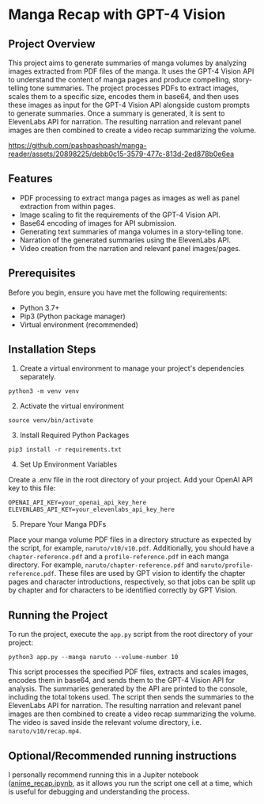 # Manga Recap with GPT-4 Vision

## Project Overview

This project aims to generate summaries of manga volumes by analyzing images extracted from PDF files of the manga. It uses the GPT-4 Vision API to understand the content of manga pages and produce compelling, story-telling tone summaries. The project processes PDFs to extract images, scales them to a specific size, encodes them in base64, and then uses these images as input for the GPT-4 Vision API alongside custom prompts to generate summaries.  Once a summary is generated, it is sent to ElevenLabs API for narration. The resulting narration and relevant panel images are then combined to create a video recap summarizing the volume.

https://github.com/pashpashpash/manga-reader/assets/20898225/debb0c15-3579-477c-813d-2ed878b0e6ea

## Features

- PDF processing to extract manga pages as images as well as panel extraction from within pages.
- Image scaling to fit the requirements of the GPT-4 Vision API.
- Base64 encoding of images for API submission.
- Generating text summaries of manga volumes in a story-telling tone.
- Narration of the generated summaries using the ElevenLabs API.
- Video creation from the narration and relevant panel images/pages.

## Prerequisites

Before you begin, ensure you have met the following requirements:

- Python 3.7+
- Pip3 (Python package manager)
- Virtual environment (recommended)

## Installation Steps

1. Create a virtual environment to manage your project's dependencies separately.

```
python3 -m venv venv
```
2. Activate the virtual environment

```
source venv/bin/activate
```

3. Install Required Python Packages

```
pip3 install -r requirements.txt
```

4. Set Up Environment Variables

Create a .env file in the root directory of your project. Add your OpenAI API key to this file:

```
OPENAI_API_KEY=your_openai_api_key_here
ELEVENLABS_API_KEY=your_elevenlabs_api_key_here
```

5. Prepare Your Manga PDFs

Place your manga volume PDF files in a directory structure as expected by the script, for example, `naruto/v10/v10.pdf`. Additionally, you should have a `chapter-reference.pdf` and a `profile-reference.pdf` in each manga directory. For example, `naruto/chapter-reference.pdf` and `naruto/profile-reference.pdf`. These files are used by GPT vision to identify the chapter pages and character introductions, respectively, so that jobs can be split up by chapter and for characters to be identified correctly by GPT Vision.


## Running the Project

To run the project, execute the `app.py` script from the root directory of your project:
```
python3 app.py --manga naruto --volume-number 10
```

This script processes the specified PDF files, extracts and scales images, encodes them in base64, and sends them to the GPT-4 Vision API for analysis. The summaries generated by the API are printed to the console, including the total tokens used. The script then sends the summaries to the ElevenLabs API for narration. The resulting narration and relevant panel images are then combined to create a video recap summarizing the volume. The video is saved inside the relevant volume directory, i.e. `naruto/v10/recap.mp4`.


## Optional/Recommended running instructions

I personally recommend running this in a Jupiter notebook ([anime_recap.ipynb](anime_recap.ipynb), as it allows you run the script one cell at a time, which is useful for debugging and understanding the process. 

